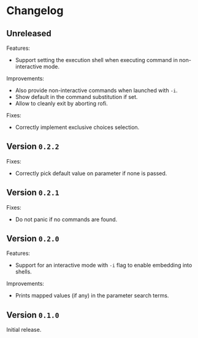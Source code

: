 # Changelog

## Unreleased

Features:
- Support setting the execution shell when executing command in non-interactive mode.

Improvements:
- Also provide non-interactive commands when launched with `-i`.
- Show default in the command substitution if set.
- Allow to cleanly exit by aborting rofi.

Fixes:
- Correctly implement exclusive choices selection.

## Version `0.2.2`

Fixes:
- Correctly pick default value on parameter if none is passed.

## Version `0.2.1`

Fixes:
- Do not panic if no commands are found.

## Version `0.2.0`

Features:
- Support for an interactive mode with `-i` flag to enable embedding into shells.

Improvements:
- Prints mapped values (if any) in the parameter search terms.

## Version `0.1.0`

Initial release.
